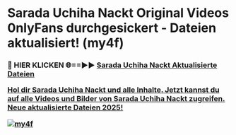# Sarada Uchiha Nackt Original Videos 0nlyFans durchgesickert - Dateien aktualisiert! (my4f)

<h3>🔴 HIER KLICKEN 🌐==►► <a href="https://tinyurl.com/h6vf6nb8" rel="nofollow">Sarada Uchiha Nackt Aktualisierte Dateien

Hol dir Sarada Uchiha Nackt und alle Inhalte. Jetzt kannst du auf alle Videos und Bilder von Sarada Uchiha Nackt zugreifen. Neue aktualisierte Dateien 2025!

[![my4f](https://i.imgur.com/sD4kR3V.gif)](https://tinyurl.com/h6vf6nb8)
